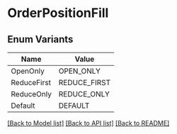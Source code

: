 # OrderPositionFill

## Enum Variants

| Name | Value |
|---- | -----|
| OpenOnly | OPEN_ONLY |
| ReduceFirst | REDUCE_FIRST |
| ReduceOnly | REDUCE_ONLY |
| Default | DEFAULT |


[[Back to Model list]](../README.md#documentation-for-models) [[Back to API list]](../README.md#documentation-for-api-endpoints) [[Back to README]](../README.md)


